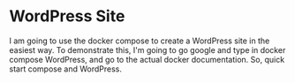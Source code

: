 # WordPress Site

I am going to use the docker compose to create a WordPress site in the easiest way. 
To demonstrate this, I'm going to go google and type in docker compose WordPress, and go to the actual docker documentation. 
So, quick start compose and WordPress.
